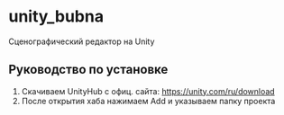# unity_bubna
Сценографический редактор на Unity
## Руководство по установке
1. Скачиваем UnityHub с офиц. сайта: https://unity.com/ru/download
2. После открытия хаба нажимаем Add и указываем папку проекта
